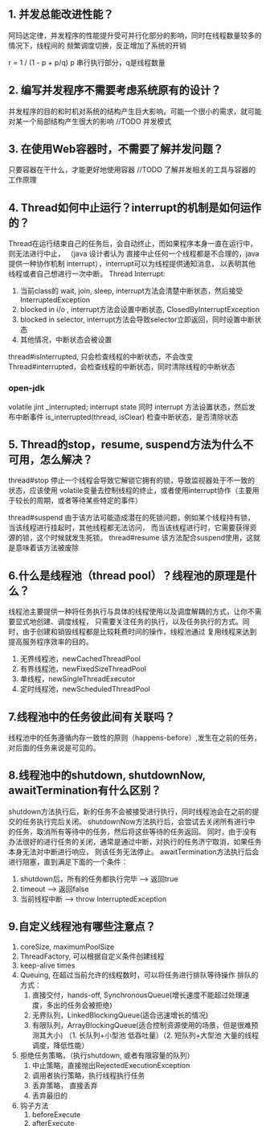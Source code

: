 
## 1. 并发总能改进性能？
阿玛达定律，并发程序的性能提升受可并行化部分的影响，同时在线程数量较多的情况下，线程间的
频繁调度切换，反正增加了系统的开销

r = 1 / (1 - p + p/q) p 串行执行部分，q是线程数量

## 2. 编写并发程序不需要考虑系统原有的设计？
并发程序的目的和时机对系统的结构产生巨大影响，可能一个很小的需求，就可能对某一个局部结构产生很大的影响
//TODO 并发模式

## 3. 在使用Web容器时，不需要了解并发问题？
只要容器在干什么，才能更好地使用容器
//TODO 了解并发相关的工具与容器的工作原理

## 4. Thread如何中止运行？interrupt的机制是如何运作的？
Thread在运行结束自己的任务后，会自动终止，而如果程序本身一直在运行中，则无法进行中止，
（java 设计者认为 直接中止任何一个线程都是不合理的，java 提供一种协作机制 interrupt），interrupt可以为线程提供通知消息，
以表明其他线程或者自己想进行一次中断。
Thread Interrupt:
1. 当前class的 wait, join, sleep, interrupt方法会清楚中断状态，然后接受InterruptedException
2. blocked in i/o , interrupt方法会设置中断状态, ClosedByInterruptException
3. blocked in selector, interrupt方法会导致selector立即返回，同时设置中断状态
4. 其他情况，中断状态会被设置

thread#isInterrupted, 只会检查线程的中断状态，不会改变
Thread#interrupted，会检查线程的中断状态，同时清除线程的中断状态

### open-jdk
volatile jint _interrupted; interrupt state
同时 interrupt 方法设置状态，然后发布中断事件
is_interrupted(thread, isClear) 检查中断状态，是否清除状态 

## 5. Thread的stop，resume, suspend方法为什么不可用，怎么解决？
thread#stop 停止一个线程会导致它解锁它拥有的锁，导致监视器处于不一致的状态，应该使用
volatile变量去控制线程的终止，或者使用interrupt协作（主要用于较长的周期，或者等待某些特定的事件）

thread#suspend 由于该方法可能造成潜在的死锁问题，例如某个线程持有锁，当该线程进行挂起时，其他线程都无法访问，
而当该线程进行时，它需要获得资源的锁，这个时候就发生死锁。
thread#resume 该方法配合suspend使用，这就是意味着该方法被废除

## 6.什么是线程池（thread pool）？线程池的原理是什么？
线程池主要提供一种将任务执行与具体的线程使用以及调度解耦的方式，让你不需要显式地创建、调度线程，
只需要关注任务的执行，以及任务执行的方式。同时，由于创建和销毁线程都是比较耗费时间的操作，线程池通过
复用线程来达到提高服务程序效率的目的。

1. 无界线程池，newCachedThreadPool
2. 有界线程池，newFixedSizeThreadPool
3. 单线程，newSingleThreadExecutor
4. 定时线程池，newScheduledThreadPool

## 7.线程池中的任务彼此间有关联吗？
线程池中的任务遵循内存一致性的原则（happens-before）,发生在之前的任务，对后面的任务来说是可见的。

## 8.线程池中的shutdown, shutdownNow, awaitTermination有什么区别？
shutdown方法执行后，新的任务不会被接受进行执行，同时线程池会在之前的提交的任务执行完后关闭。
shutdownNow方法执行后，会尝试去关闭所有进行中的任务，取消所有等待中的任务，然后将这些等待的任务返回。
同时，由于没有办法很好的进行任务的关闭，通常是通过中断，对执行的任务济宁取消，如果任务本身无法对中断进行响应，
则该任务无法停止。
awaitTermination方法执行后会进行阻塞，直到满足下面的一个条件：
1. shutdown后，所有的任务都执行完毕 --> 返回true
2. timeout --> 返回false
3. 当前线程中断 --> throw InterruptedException

## 9.自定义线程池有哪些注意点？
1. coreSize, maximumPoolSize
2. ThreadFactory, 可以根据自定义条件创建线程
3. keep-alive times
4. Queuing, 在超过当前允许的线程数时，可以将任务进行排队等待操作
    排队的方式：
    1. 直接交付，hands-off, SynchronousQueue(增长速度不能超过处理速度，多出的任务会被拒绝)
    2. 无界队列，LinkedBlockingQueue(适合迅速增长的情况)
    3. 有限队列，ArrayBlockingQueue(适合控制资源使用的场景，但是很难预测其大小)
    （1. 长队列+小型池 低吞吐量）（2. 短队列+大型池 大量的线程调度，降低性能）
5. 拒绝任务策略，（执行shutdown, 或者有限容量的队列）
    1. 中止策略，直接抛出RejectedExecutionException
    2. 调用者执行策略，执行线程执行任务
    3. 丢弃策略， 直接丢弃
    4. 丢弃最旧的
6. 钩子方法
   1. beforeExecute
   2. afterExecute










